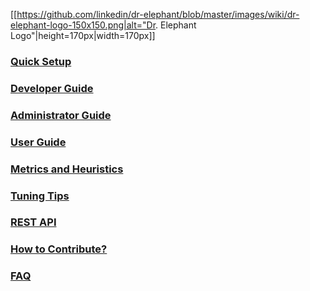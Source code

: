 [[https://github.com/linkedin/dr-elephant/blob/master/images/wiki/dr-elephant-logo-150x150.png|alt="Dr. Elephant Logo"|height=170px|width=170px]]

### [Quick Setup][quick-setup]

### [Developer Guide][dev-guide]

### [Administrator Guide][admin-guide]

### [User Guide][user-guide]

### [Metrics and Heuristics][metrics-and-heuristics]

### [Tuning Tips][tuning-guide]

### [REST API][rest-api]

### [How to Contribute?][how-to-contribute]

### [FAQ][faq]


[quick-setup]: https://github.com/linkedin/dr-elephant/wiki/Quick-Setup-Instructions

[dev-guide]: https://github.com/linkedin/dr-elephant/wiki/Developer-Guide

[admin-guide]: https://github.com/linkedin/dr-elephant/wiki/Administrator-Guide

[user-guide]: https://github.com/linkedin/dr-elephant/wiki/User-Guide

[metrics-and-heuristics]: https://github.com/linkedin/dr-elephant/wiki/Metrics-and-Heuristics

[tuning-guide]: https://github.com/linkedin/dr-elephant/wiki/Tuning-Tips

[rest-api]: https://github.com/linkedin/dr-elephant/wiki/REST-API

[how-to-contribute]: https://github.com/linkedin/dr-elephant/wiki/How-to-Contribute%3F

[faq]: https://github.com/linkedin/dr-elephant/wiki/FAQ